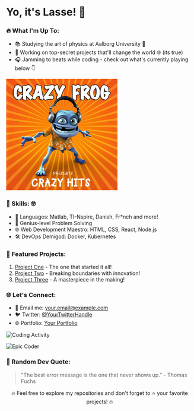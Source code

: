 <!-- Your Introduction -->
# Yo, it's Lasse! 👋

<!-- Dynamic Content -->
### 🔥 What I'm Up To:
- 📚 Studying the art of physics at Aalborg University 🚀
- 💼 Working on top-secret projects that'll change the world 🌐 (its true)
- 🎧 Jamming to beats while coding - check out what's currently playing below 👇

<!-- Spotify Now Playing -->
[![Axel F by Crazy Frog](https://github.com/Lasseb200/Lasseb200/blob/main/Crazy_Frog_-_Crazy_Frog_Presents_Crazy_Hits_CD_cover.jpg)](https://open.spotify.com/album/7thm8f9No6n1Q9NBKQO1b5)

<!-- Skills -->
### 🚀 Skills: 🤓
- 🚀 Languages: Matlab, TI-Nspire, Danish, Fr*nch and more!
- 🧠 Genius-level Problem Solving 
- 🌐 Web Development Maestro: HTML, CSS, React, Node.js
- 🛠️ DevOps Demigod: Docker, Kubernetes

<!-- Projects -->
### 🌟 Featured Projects:
1. [Project One](link-to-project-one) - The one that started it all!
2. [Project Two](link-to-project-two) - Breaking boundaries with innovation!
3. [Project Three](link-to-project-three) - A masterpiece in the making!

<!-- Connect with Me -->
### 🌐 Let's Connect:
- 📧 Email me: your.email@example.com
- 🐦 Twitter: [@YourTwitterHandle](https://twitter.com/YourTwitterHandle)
- 🌐 Portfolio: [Your Portfolio](https://your-portfolio-url.com)

<!-- Coding Activity Graph -->
![Coding Activity](https://github-readme-stats.vercel.app/api/wakatime?username=your-username&layout=compact&custom_title=Coding%20Activity&theme=radical)

![Epic Coder](https://img.shields.io/badge/Epic-Coder%20🚀-purple?style=for-the-badge)


<!-- Random Quote -->
### 📜 Random Dev Quote:
> "The best error message is the one that never shows up." - Thomas Fuchs

<!-- Footer -->
<p align="center">
  🔥 Feel free to explore my repositories and don't forget to ⭐️ your favorite projects! 🔥
</p>
